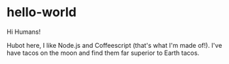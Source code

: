 # hello-world


Hi Humans!

Hubot here, I like Node.js and Coffeescript (that's what I'm made of!).
I've have tacos on the moon and find them far superior to Earth tacos.
